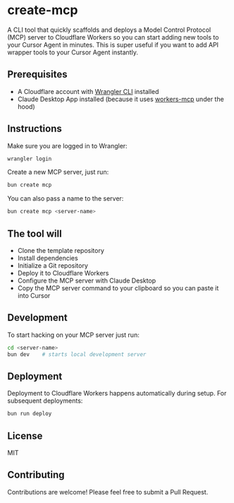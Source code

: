 # create-mcp

A CLI tool that quickly scaffolds and deploys a Model Control Protocol (MCP) server to Cloudflare Workers so you can start adding new tools to your Cursor Agent in minutes. This is super useful if you want to add API wrapper tools to your Cursor Agent instantly.

## Prerequisites

- A Cloudflare account with [Wrangler CLI](https://developers.cloudflare.com/workers/wrangler/install-and-update/) installed
- Claude Desktop App installed (because it uses [workers-mcp](https://github.com/cloudflare/workers-mcp) under the hood)

## Instructions

Make sure you are logged in to Wrangler:

```bash
wrangler login
```

Create a new MCP server, just run:

```bash
bun create mcp
```

You can also pass a name to the server:

```bash
bun create mcp <server-name>
```

## The tool will

- Clone the template repository
- Install dependencies
- Initialize a Git repository
- Deploy it to Cloudflare Workers
- Configure the MCP server with Claude Desktop
- Copy the MCP server command to your clipboard so you can paste it into Cursor

## Development

To start hacking on your MCP server just run:

```bash
cd <server-name>
bun dev    # starts local development server
```

## Deployment

Deployment to Cloudflare Workers happens automatically during setup. For subsequent deployments:

```bash
bun run deploy
```

## License

MIT

## Contributing

Contributions are welcome! Please feel free to submit a Pull Request.
